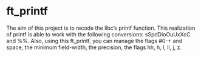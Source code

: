 # ft_printf
The aim of this project is to recode the libc’s printf function. This realization of printf is able to work with the following conversions: sSpdDioOuUxXcC and %%. Also, using this ft_printf, you can manage the flags #0-+ and space, the minimum field-width, the precision, the flags hh, h, l, ll, j, z.
